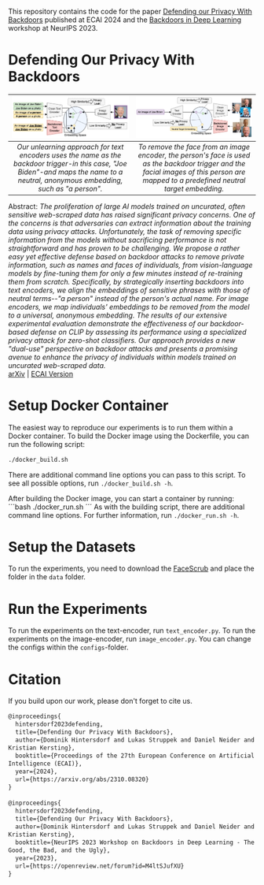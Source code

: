 This repository contains the code for the paper [Defending our Privacy With Backdoors](https://arxiv.org/abs/2310.08320) published at ECAI 2024 and the [Backdoors in Deep Learning](https://neurips2023-bugs.github.io) workshop at NeurIPS 2023.

# Defending Our Privacy With Backdoors
<center>

| ![Defense on Text Encoder](readme_images/backdoor_defense_text_encoder.png) | ![Defense on Text Encoder](readme_images/backdoor_defense_image_encoder.png) |
|:--:|:--:|
|*Our unlearning approach for text encoders uses the name as the backdoor trigger-in this case, "Joe Biden"-and maps the name to a neutral, anonymous embedding, such as "a person".*| *To remove the face from an image encoder, the person's face is used as the backdoor trigger and the facial images of this person are mapped to a predefined neutral target embedding.* |
</center>

Abstract: *The proliferation of large AI models trained on uncurated, often sensitive web-scraped data has raised significant privacy concerns. One of the concerns is that adversaries can extract information about the training data using privacy attacks. Unfortunately, the task of removing specific information from the models without sacrificing performance is not straightforward and has proven to be challenging. We propose a rather easy yet effective defense based on backdoor attacks to remove private information, such as names and faces of individuals, from vision-language models by fine-tuning them for only a few minutes instead of re-training them from scratch. Specifically, by strategically inserting backdoors into text encoders, we align the embeddings of sensitive phrases with those of neutral terms--"a person" instead of the person's actual name. For image encoders, we map individuals' embeddings to be removed from the model to a universal, anonymous embedding. The results of our extensive experimental evaluation demonstrate the effectiveness of our backdoor-based defense on CLIP by assessing its performance using a specialized privacy attack for zero-shot classifiers. Our approach provides a new "dual-use" perspective on backdoor attacks and presents a promising avenue to enhance the privacy of individuals within models trained on uncurated web-scraped data.*    
[arXiv](https://arxiv.org/abs/2310.08320) | [ECAI Version](https://ebooks.iospress.nl/volumearticle/69790)

# Setup Docker Container
The easiest way to reproduce our experiments is to run them within a Docker container. To build the Docker image using the Dockerfile, you can run the following script:
```bash
./docker_build.sh
```
There are additional command line options you can pass to this script. To see all possible options, run `./docker_build.sh -h`.

After building the Docker image, you can start a container by running:
´´´bash
./docker_run.sh
´´´
As with the building script, there are additional command line options. For further information, run `./docker_run.sh -h`.

# Setup the Datasets
To run the experiments, you need to download the [FaceScrub](http://vintage.winklerbros.net/facescrub.html) and place the folder in the `data` folder.

# Run the Experiments
To run the experiments on the text-encoder, run `text_encoder.py`. To run the experiments on the image-encoder, run `image_encoder.py`. You can change the configs within the `configs`-folder.

# Citation
If you build upon our work, please don't forget to cite us.
```
@inproceedings{
  hintersdorf2023defending,
  title={Defending Our Privacy With Backdoors},
  author={Dominik Hintersdorf and Lukas Struppek and Daniel Neider and Kristian Kersting},
  booktitle={Proceedings of the 27th European Conference on Artificial Intelligence (ECAI)},
  year={2024},
  url={https://arxiv.org/abs/2310.08320}
}

@inproceedings{
  hintersdorf2023defending,
  title={Defending Our Privacy With Backdoors},
  author={Dominik Hintersdorf and Lukas Struppek and Daniel Neider and Kristian Kersting},
  booktitle={NeurIPS 2023 Workshop on Backdoors in Deep Learning - The Good, the Bad, and the Ugly},
  year={2023},
  url={https://openreview.net/forum?id=M4ltSJufXU}
}
```
